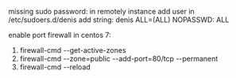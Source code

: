 missing sudo password:
in remotely instance add user in /etc/sudoers.d/denis 
add string: denis ALL=(ALL) NOPASSWD: ALL

enable port firewall in centos 7:
1. firewall-cmd --get-active-zones
2. firewall-cmd --zone=public --add-port=80/tcp --permanent
3. firewall-cmd --reload